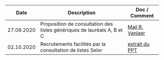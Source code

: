 <link rel="stylesheet" href="https://newdevprojects.github.io/ACV-CSC/kult.css">
<link rel="stylesheet" href="https://newdevprojects.github.io/ACV-CSC/table2.css">

| Date | Description | Doc / Comment |
| --- | --- | --- |
| 27.08.2020 | Proposition de consultation des listes génériques de lauréats A, B et C | [Mail R. Vanlaer](20200827_Communication_HR-Netwerk.md) |
| 02.10.2020 | Recrutements facilités par la consultation de listes Selor | [extrait du PPT](20201002_Bilaterale_S1-S2.pdf) |
